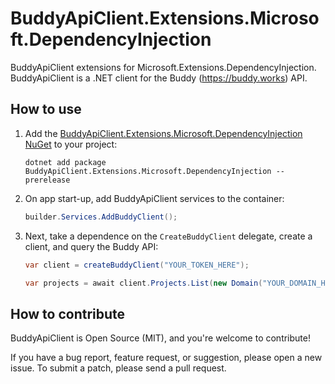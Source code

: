# BuddyApiClient.Extensions.Microsoft.DependencyInjection

BuddyApiClient extensions for Microsoft.Extensions.DependencyInjection. BuddyApiClient is a .NET client for the Buddy (https://buddy.works) API.

## How to use

1. Add the [BuddyApiClient.Extensions.Microsoft.DependencyInjection NuGet](https://www.nuget.org/packages/BuddyApiClient.Extensions.Microsoft.DependencyInjection) to your project:

    ```
    dotnet add package BuddyApiClient.Extensions.Microsoft.DependencyInjection --prerelease
    ```

2. On app start-up, add BuddyApiClient services to the container:

    ```csharp
    builder.Services.AddBuddyClient();
    ```

3. Next, take a dependence on the `CreateBuddyClient` delegate, create a client, and query the Buddy API:

    ```csharp
    var client = createBuddyClient("YOUR_TOKEN_HERE");

    var projects = await client.Projects.List(new Domain("YOUR_DOMAIN_HERE"));
    ```

## How to contribute

BuddyApiClient is Open Source (MIT), and you're welcome to contribute!

If you have a bug report, feature request, or suggestion, please open a new issue. To submit a patch, please send a pull request.